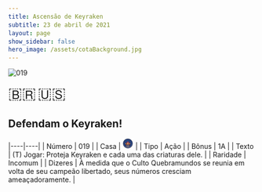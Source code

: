 ```yaml
---
title: Ascensão de Keyraken
subtitle: 23 de abril de 2021
layout: page
show_sidebar: false
hero_image: /assets/cotaBackground.jpg
---
```


![019](https://cards-keyforge.s3.eu-north-1.amazonaws.com/media/pt/rotk/019.png)

<span title="Português" style="font-size: 32px;cursor: pointer;" onclick="javascript:document.querySelector('img[alt=\'019\']').src=document.querySelector('img[alt=\'019\']').src.replace(/media\/[^/]+/, 'media/pt')">🇧🇷</span>
<span title="English" style="font-size: 32px;cursor: pointer;" onclick="javascript:document.querySelector('img[alt=\'019\']').src=document.querySelector('img[alt=\'019\']').src.replace(/media\/[^/]+/, 'media/en')">🇺🇸</span>

## Defendam o Keyraken!

|----|----|
| Número | 019 |
| Casa | ![Keyraken](https://raw.githubusercontent.com/cardsofkeyforge/cardsofkeyforge.github.io/master/rotk/keyraken.png "Keyraken") |
| Tipo | Ação |
| Bônus | 1A |
| Texto | (T) Jogar: Proteja Keyraken e cada uma das criaturas dele. |
| Raridade | Incomum |
| Dizeres | À medida que o Culto Quebramundos se reunia em volta de seu campeão libertado, seus números cresciam ameaçadoramente. |
